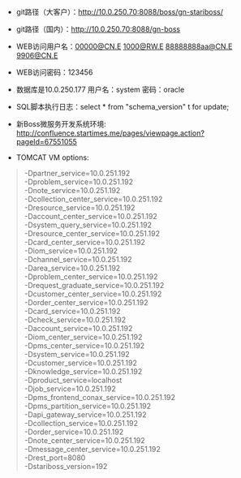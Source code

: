 
* git路径（大客户）：http://10.0.250.70:8088/boss/gn-stariboss/    
* git路径（国内）：http://10.0.250.70:8088/gn-boss 

* WEB访问用户名：00000@CN.E			1000@RW.E		88888888aa@CN.E 	9906@CN.E
* WEB访问密码：123456
* 数据库是10.0.250.177		用户名：system 密码：oracle
* SQL脚本执行日志：select * from "schema_version" t  for update;
* 新Boss微服务开发系统环境: http://confluence.startimes.me/pages/viewpage.action?pageId=67551055

















* TOMCAT VM options:
> -Dpartner_service=10.0.251.192   
> -Dproblem_service=10.0.251.192   
> -Dnote_service=10.0.251.192   
> -Dcollection_center_service=10.0.251.192   
> -Dresource_service=10.0.251.192   
> -Daccount_center_service=10.0.251.192   
> -Dsystem_query_service=10.0.251.192   
> -Dresource_center_service=10.0.251.192   
> -Dcard_center_service=10.0.251.192   
> -Diom_service=10.0.251.192   
> -Dchannel_service=10.0.251.192   
> -Darea_service=10.0.251.192   
> -Dproblem_center_service=10.0.251.192   
> -Drequest_graduate_service=10.0.251.192   
> -Dcustomer_center_service=10.0.251.192   
> -Dorder_center_service=10.0.251.192   
> -Dcard_service=10.0.251.192   
> -Dcheck_service=10.0.251.192   
> -Daccount_service=10.0.251.192   
> -Diom_center_service=10.0.251.192   
> -Dpms_center_service=10.0.251.192   
> -Dsystem_service=10.0.251.192   
> -Dcustomer_service=10.0.251.192   
> -Dknowledge_service=10.0.251.192   
> -Dproduct_service=localhost   
> -Djob_service=10.0.251.192   
> -Dpms_frontend_conax_service=10.0.251.192   
> -Dpms_partition_service=10.0.251.192   
> -Dapi_gateway_service=10.0.251.192   
> -Dcollection_service=10.0.251.192   
> -Dorder_service=10.0.251.192   
> -Dnote_center_service=10.0.251.192   
> -Dmessage_center_service=10.0.251.192   
> -Drest_port=8080   
> -Dstariboss_version=192









